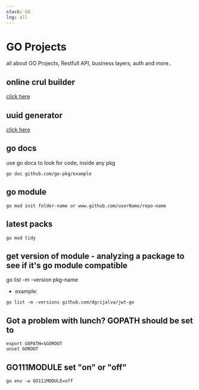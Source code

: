 ```yaml
---
stack: GO
lng: all
---
```


# GO Projects
all about GO Projects, Restfull API, business layers, auth and more..

## online crul builder
[click here](https://tools.w3cub.com/curl-builder)

## uuid generator
[click here](https://www.uuidgenerator.net/)

## go docs
use go docs to look for code, inside any pkg
```
go doc github.com/go-pkg/example
```

## go module
```
go mod init folder-name or www.github.com/userName/repo-name
```

## latest packs
```
go mod tidy
```

## get version of module - analyzing a package to see if it's go module compatible
go list -m -version pkg-name
- example:
```
go list -m -versions github.com/dgrijalva/jwt-go
```

## Got a problem with lunch? GOPATH should be set to
```
export GOPATH=$GOROOT
unset GOROOT
```

##  GO111MODULE set "on" or "off"
```
go env -w GO111MODULE=off
```